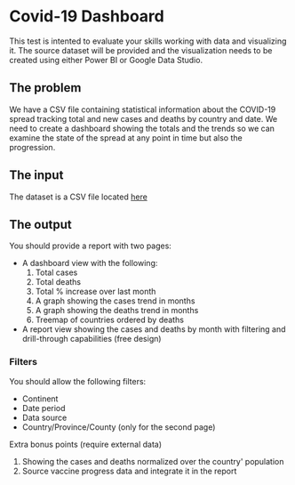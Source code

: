 # Covid-19 Dashboard
This test is intented to evaluate your skills working with data and visualizing it. The source dataset will be provided and the visualization needs to be created using either Power BI or Google Data Studio.

## The problem
We have a CSV file containing statistical information about the COVID-19 spread tracking total and new cases and deaths by country and date. We need to create a dashboard showing the totals and the trends so we can examine the state of the spread at any point in time but also the progression.

## The input
The dataset is a CSV file located [here](./dataset.7z) 

## The output
You should provide a report with two pages:

* A dashboard view with the following:
    1. Total cases
    2. Total deaths
    3. Total % increase over last month
    4. A graph showing the cases trend in months
    5. A graph showing the deaths trend in months
    6. Treemap of countries ordered by deaths
* A report view showing the cases and deaths by month with filtering and drill-through capabilities (free design)

### Filters
You should allow the following filters:

* Continent
* Date period
* Data source
* Country/Province/County (only for the second page)

Extra bonus points (require external data)
1. Showing the cases and deaths normalized over the country' population
2. Source vaccine progress data and integrate it in the report

